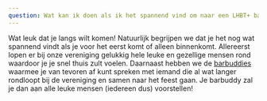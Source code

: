 ```yaml
---
question: Wat kan ik doen als ik het spannend vind om naar een LHBT+ bar/club te gaan?
---
```

Wat leuk dat je langs wilt komen!
Natuurlijk begrijpen we dat je het nog wat spannend vindt als je voor het eerst komt of alleen binnenkomt.
Allereerst lopen er bij onze vereniging gelukkig hele leuke en gezellige mensen rond waardoor je je snel thuis zult voelen.
Daarnaast hebben we de <a href="/barbuddy" target="_blank" class="underline">barbuddies</a> waarmee je van tevoren af kunt spreken met iemand die al wat langer rondloopt bij de vereniging en samen naar het feest gaan.
Je barbuddy zal je dan aan alle leuke mensen (iedereen dus) voorstellen!
